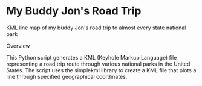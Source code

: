 # My Buddy Jon's Road Trip
KML line map of my buddy Jon's road trip to almost every state national park

Overview

This Python script generates a KML (Keyhole Markup Language) file representing a road trip route through various national parks in the United States. The script uses the simplekml library to create a KML file that plots a line through specified geographical coordinates.
